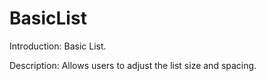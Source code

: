 # BasicList

Introduction: Basic List.

Description: Allows users to adjust the list size and spacing.
